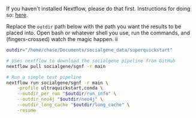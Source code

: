 
If you haven't installed Nextflow, please do that first. Instructions for doing so: [here](./nextflow/install_nextflow.md).


Replace the `outdir` path below with the path you want the results to be placed into. Open bash or whatever shell you use, run the commands, and (fingers-crossed) watch the magic happen.
ii
```bash
outdir="/home/chase/Documents/socialgene_data/superquickstart"

# Uses nextflow to download the socialgene pipeline from GitHub
nextflow pull socialgene/sgnf -r main

# Run a simple test pipeline
nextflow run socialgene/sgnf -r main \
    -profile ultraquickstart,conda \
    --outdir_per_run "$outdir/run_info" \
    --outdir_neo4j "$outdir/neo4j" \
    --outdir_long_cache "$outdir/long_cache" \
    -resume  
```
